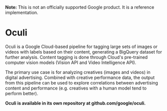 **Note:** This is not an officially supported Google product. It is a reference
implementation.

# Oculi

Oculi is a Google Cloud-based pipeline for tagging large sets of images or
videos with labels based on their content, generating a BigQuery dataset for
further analysis. Content tagging is done through Cloud's pre-trained computer
vision models (Vision API and Video Intelligence API).

The primary use case is for analyzing creatives (images and videos) in digital
advertising. Combined with creative performance data, the output from this
pipeline can be used to explore correlations between advertising content and
performance (e.g. creatives with a human model tend to perform better).

**Oculi is available in its own repository at github.com/google/oculi.**
